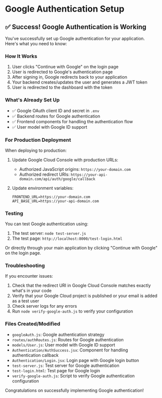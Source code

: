 # Google Authentication Setup

## ✅ Success! Google Authentication is Working

You've successfully set up Google authentication for your application. Here's what you need to know:

### How It Works

1. User clicks "Continue with Google" on the login page
2. User is redirected to Google's authentication page
3. After signing in, Google redirects back to your application
4. Your backend creates/updates the user and generates a JWT token
5. User is redirected to the dashboard with the token

### What's Already Set Up

- ✅ Google OAuth client ID and secret in `.env`
- ✅ Backend routes for Google authentication
- ✅ Frontend components for handling the authentication flow
- ✅ User model with Google ID support

### For Production Deployment

When deploying to production:

1. Update Google Cloud Console with production URLs:
   - Authorized JavaScript origins: `https://your-domain.com`
   - Authorized redirect URIs: `https://your-api-domain.com/api/auth/google/callback`

2. Update environment variables:
   ```
   FRONTEND_URL=https://your-domain.com
   API_BASE_URL=https://your-api-domain.com
   ```

### Testing

You can test Google authentication using:

1. The test server: `node test-server.js`
2. The test page: `http://localhost:8000/test-login.html`

Or directly through your main application by clicking "Continue with Google" on the login page.

### Troubleshooting

If you encounter issues:

1. Check that the redirect URI in Google Cloud Console matches exactly what's in your code
2. Verify that your Google Cloud project is published or your email is added as a test user
3. Check server logs for any errors
4. Run `node verify-google-auth.js` to verify your configuration

### Files Created/Modified

- `googleAuth.js`: Google authentication strategy
- `routes/authRoutes.js`: Routes for Google authentication
- `models/User.js`: User model with Google ID support
- `Authentication/AuthSuccess.jsx`: Component for handling authentication callback
- `Authentication/Login.jsx`: Login page with Google login button
- `test-server.js`: Test server for Google authentication
- `test-login.html`: Test page for Google login
- `verify-google-auth.js`: Script to verify Google authentication configuration

Congratulations on successfully implementing Google authentication!